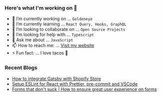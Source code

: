 ### Here's what I'm working on 👋

- 🔭 I’m currently working on ... `Goldeneye`
- 🌱 I’m currently learning ... `React Query, Hooks, GraphQL`
- 👯 I’m looking to collaborate on ... `Open Source Projects`
- 🤔 I’m looking for help with ... `Typescript`
- 💬 Ask me about ... `JavaScript`
- 📫 How to reach me: ... [Visit my website](https://nirnejak.com)
- ⚡ Fun fact: ... I love tacos 🌮

### Recent Blogs

- [How to integrate Gatsby with Shopify Store](https://www.inkoop.io/blog/how-to-integrate-gatsby-with-shopify-store/)
- [Setup ESLint for React with Prettier, pre-commit and VSCode](https://www.inkoop.io/blog/setup-eslint-for-react-with-prettier-pre-commit-and-vscode/)
- [Forms that don't suck | How to ensure great user experience on forms](https://www.inkoop.io/blog/how-to-ensure-great-user-experience-on-forms/)
